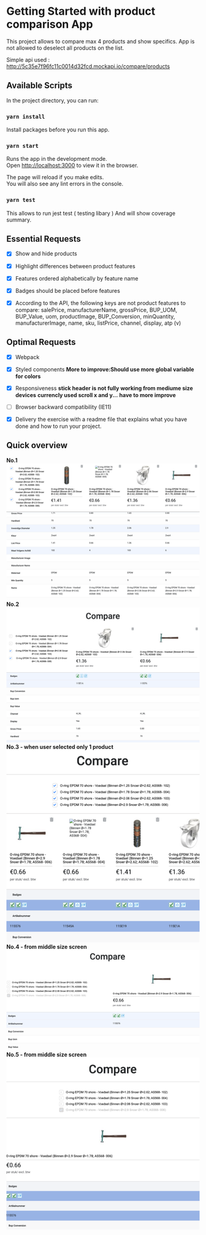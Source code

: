 # Getting Started with product comparison App

This project allows to compare max 4 products and show specifics.
App is not allowed to deselect all products on the list. 

Simple api used :
http://5c35e7f96fc11c0014d32fcd.mockapi.io/compare/products

## Available Scripts

In the project directory, you can run:

### `yarn install`

Install packages before you run this app.

### `yarn start`

Runs the app in the development mode.\
Open [http://localhost:3000](http://localhost:3000) to view it in the browser.

The page will reload if you make edits.\
You will also see any lint errors in the console.

### `yarn test`

This allows to run jest test ( testing libary )
And will show coverage summary.

## Essential Requests

- [x] Show and hide products
- [x] Highlight differences between product features
- [x] Features ordered alphabetically by feature name
- [x] Badges should be placed before features

- [x] According to the API, the following keys are not product features to compare:
      salePrice, manufacturerName, grossPrice, BUP_UOM, BUP_Value, uom, productImage, BUP_Conversion, minQuantity, manufacturerImage, name, sku, listPrice, channel, display, atp (v)

## Optimal Requests

- [x] Webpack

- [x] Styled components
      **More to improve:Should use more global variable for colors**

- [x] Responsiveness
      **stick header is not fully working from mediume size devices**
      **currencly used scroll x and y...**
      **have to more improve**

- [ ] Browser backward compatibility (IE11)

- [x] Delivery the exercise with a readme file that explains what you have done and how to run your project.

## Quick overview

  **No.1**
  ![Screenshot](overview1.png)
  **No.2**
  ![Screenshot](overview2.png)
  **No.3 - when user selected only 1 product**
  ![Screenshot](overview3.png)
  **No.4 - from middle size screen**
  ![Screenshot](overview4.png) 
  **No.5 - from middle size screen**
  ![Screenshot](overview5.png) 

